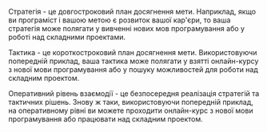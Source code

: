 Стратегія - це довгостроковий план досягнення мети. Наприклад, якщо ви програміст і вашою метою є розвиток вашої кар'єри, то ваша стратегія може полягати у вивченні нових мов програмування або у роботі над складними проектами.

Тактика - це короткостроковий план досягнення мети. Використовуючи попередній приклад, ваша тактика може полягати у взятті онлайн-курсу з нової мови програмування або у пошуку можливостей для роботи над складним проектом.

Оперативний рівень взаємодії - це безпосередня реалізація стратегій та тактичних рішень. Знову ж таки, використовуючи попередній приклад, на оперативному рівні ви можете проходити онлайн-курс з нової мови програмування або працювати над складним проектом.
